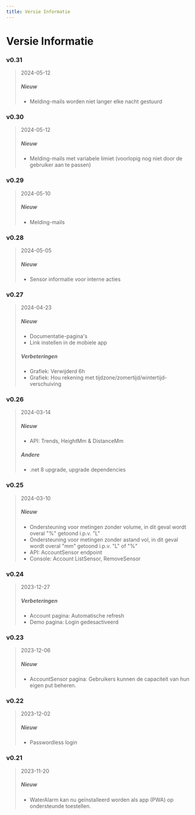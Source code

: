 ```yaml
---
title: Versie Informatie
---
```


# Versie Informatie

<!--
### vNext

> yyyy-mm-dd
>
> ##### Nieuw
> *
> *
>
> ##### Verbeteringen
> *
> *
>
> ##### Andere
> *
> *
-->

### v0.31
> 2024-05-12
> ##### Nieuw
> * Melding-mails worden niet langer elke nacht gestuurd

### v0.30
> 2024-05-12
> ##### Nieuw
> * Melding-mails met variabele limiet (voorlopig nog niet door de gebruiker aan te passen)

### v0.29
> 2024-05-10
> ##### Nieuw
> * Melding-mails

### v0.28
> 2024-05-05
> ##### Nieuw
> * Sensor informatie voor interne acties

### v0.27
> 2024-04-23
> ##### Nieuw
> * Documentatie-pagina's
> * Link instellen in de mobiele app
> ##### Verbeteringen
> * Grafiek: Verwijderd 6h
> * Grafiek: Hou rekening met tijdzone/zomertijd/wintertijd-verschuiving

### v0.26
> 2024-03-14
> ##### Nieuw
> * API: Trends, HeightMm & DistanceMm
> ##### Andere
> * .net 8 upgrade, upgrade dependencies

### v0.25
> 2024-03-10
> ##### Nieuw
> * Ondersteuning voor metingen zonder volume, in dit geval wordt overal "%"
>   getoond i.p.v. "L"
> * Ondersteuning voor metingen zonder astand vol, in dit geval wordt overal "mm"
>   getoond i.p.v. "L" of "%"
> * API: AccountSensor endpoint
> * Console: Account ListSensor, RemoveSensor

### v0.24
> 2023-12-27
> ##### Verbeteringen
> * Account pagina: Automatische refresh
> * Demo pagina: Login gedesactiveerd

### v0.23
> 2023-12-06
> ##### Nieuw
> * AccountSensor pagina: Gebruikers kunnen de capaciteit van hun eigen put beheren.

### v0.22
> 2023-12-02
> ##### Nieuw
> * Passwordless login

### v0.21
> 2023-11-20
> ##### Nieuw
> * WaterAlarm kan nu geïnstalleerd worden als app (PWA) op ondersteunde toestellen. 
